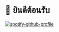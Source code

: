 # 🙏 ยินดีต้อนรับ

[![spotify-github-profile](https://spotify-github-profile.vercel.app/api/view?uid=21pmwkb7nhic4r2egut7f2t3y\&cover\_image=true\&theme=novatorem\&show\_offline=false\&background\_color=121212\&interchange=false\&bar\_color=53b14f\&bar\_color\_cover=false)](https://github.com/kittinan/spotify-github-profile)

